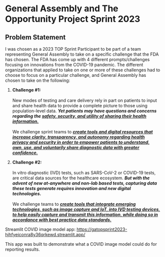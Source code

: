 # General Assembly and The Opportunity Project Sprint 2023

## Problem Statement

I was chosen as a 2023 TOP Sprint Participant to be part of a team representing General Assembly to take on a specific challenge that the FDA has chosen. The FDA has come up with 4 different prompts/challenges focusing on innovations from the COVID-19 pandemic. The different organizations that applied to take on one or more of these challenges had to choose to focus on a particular challenge, and General Assembly has chosen to take on the following:

1. **Challenge #1:** <br><br>
New modes of testing and care delivery rely in part on patients to input and share health data to provide a complete picture to those using population-level data. ***Yet patients may have questions and concerns regarding the <ins>safety, security, and utility of sharing their health information.</ins>***<br><br>
We challenge sprint teams to ***<ins>create tools and digital resources that increase clarity, transparency, and autonomy regarding health privacy and security in order to empower patients to understand, own, use, and voluntarily share diagnostic data with greater confidence.</ins>***

2. **Challenge #2:** <br><br>
In vitro diagnostic (IVD) tests, such as SARS-CoV-2 or COVID-19 tests, are critical data sources for the healthcare ecosystem. ***But with the advent of new at-anywhere and non-lab based tests, capturing data these tests generate requires innovation and new digital technologies.*** <br><br>
We challenge teams to ***<ins>create tools that integrate emerging technologies, such as image capture and IoT, into IVD testing devices, to help easily capture and transmit this information, while doing so in accordance with best practice data standards.</ins>***


Streamlit COVID image model app: https://gatopsprint2023-hjhfyeiconra8y36qrkewd.streamlit.app/

This app was built to demonstrate what a COVID image model could do for reporting results.
